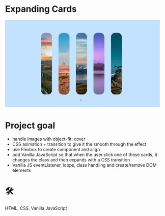 # Expanding Cards

![Expanding-cards-demo](https://github.com/teotimepacreau/Expanding-Cards-Day1-of-100DaysOfCode/blob/main/Expanding-cards.gif)

# Project goal

- handle images with object-fit: cover
- CSS animation + transition to give it the smooth through the effect
- use Flexbox to create component and align
- add Vanilla JavaScript so that when the user click one of these cards, it changes the class and then expands with a CSS transition
- Vanilla JS eventListener, loops, class handling and create/remove DOM elements

# 🛠️
HTML, CSS, Vanilla JavaScript
